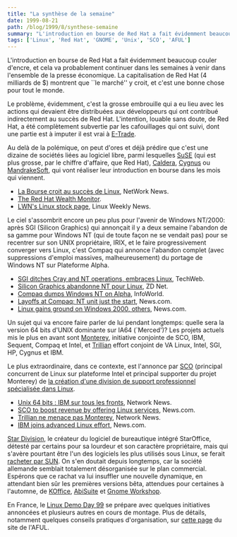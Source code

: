 ```yaml
---
title: "La synthèse de la semaine"
date: 1999-08-21
path: /blog/1999/8/synthese-semaine
summary: "L'introduction en bourse de Red Hat a fait évidemment beaucoup couler d'encre, et cela va probablement continuer dans les semaines à venir dans l'ensemble de la presse économique."
tags: ['Linux', 'Red Hat', 'GNOME', 'Unix', 'SCO', 'AFUL']
---
```


<P>L'introduction en bourse de Red Hat a fait évidemment beaucoup couler
d'encre, et cela va probablement continuer dans les semaines à venir
dans l'ensemble de la presse économique. La capitalisation de Red Hat
(4 milliards de $) montrent que ``le marché'' y croit, et c'est une
bonne chose pour tout le monde.</P>

<P>Le problème, évidemment, c'est la grosse embrouille qui a eu
lieu avec les actions qui devaient être distribuées aux développeurs
qui ont contribué indirectement au succès de Red Hat. L'intention,
louable sans doute, de Red Hat, a été complètement subvertie par les
cafouillages qui ont suivi, dont une partie est à imputer il est vrai
à <A HREF="http://www.etrade.com/">E-Trade</A>.</P>

<P>Au delà de la polémique, on peut d'ores et déjà prédire que c'est
une dizaine de sociétés liées au logiciel libre, parmi lesquelles <A HREF="http://www.suse.com/">SuSE</A> (qui est plus grosse, par le chiffre
d'affaire, que Red Hat), <A HREF="http://www.caldera.com/">Caldera</A>,
<A HREF="http://www.cygnus.com/">Cygnus</A> ou <A HREF="http://www.mandrakesoft.com/">MandrakeSoft</A>, qui vont réaliser
leur introduction en bourse dans les mois qui viennent.</P>

<UL>

<LI><A HREF="http://www.yahoo.fr/actualite/19990812/multimedia/2594.html">La
Bourse croit au succès de Linux</A>, NetWork News.
<LI><A HREF="http://prosthetic-monkey.com/RHWM/">The Red Hat Wealth
Monitor</A>.
<LI><A HREF="http://www.lwn.net/stocks/">LWN's Linux stock page</A>,
Linux Weekly News.
</UL>

<P>Le ciel s'assombrit encore un peu plus pour l'avenir de Windows
NT/2000: après SGI (Silicon Graphics) qui annonçait il y a deux semaine
l'abandon de sa gamme pour Windows NT (qui de toute façon ne se vendait
pas) pour se recentrer sur son UNIX propriétaire, IRIX, et le faire
progressivement converger vers Linux, c'est Compaq qui annonce l'abandon
complet (avec suppressions d'emploi massives, malheureusement) du portage
de Windows NT sur Plateforme Alpha.</P>

<UL>

<LI><A HREF="http://www.techweb.com/se/directlink.cgi?EET19990816S0037">SGI ditches Cray and NT operations, embraces Linux</A>, TechWeb.
<LI><A HREF="http://www.zdnet.fr/cgi-bin/a_actu.pl?File_ini=a_actu.zd&amp;ID=10407">Silicon
Graphics abandonne NT pour Linux</A>, ZD Net.
<LI><A HREF="http://www.infoworld.com/cgi-bin/displayStory.pl?990820.pintdump.htm">Compaq
dumps Windows NT on Alpha</A>, InfoWorld.
<LI><A HREF="http://www.news.com/News/Item/0,4,0-40760,00.html?st.ne.lh..ni">Layoffs at Compaq: NT unit just the start</A>, News.com.
<LI><A HREF="http://www.news.com/News/Item/0,4,40621,00.html">Linux gains ground on Windows 2000, others</A>, News.com.
</UL>

<P>Un sujet qui va encore faire parler de lui pendant
longtemps: quelle sera la version 64 bits d'UNIX dominante
sur IA64 (`Merced')?  Les projets actuels mis le plus en avant
sont <A HREF="http://www.projectmonterey.com/">Monterey</A>,
initiative conjointe de SCO, IBM, Sequent, Compaq et Intel, et <A HREF="http://www.linuxia64.com/">Trillian</A> effort conjoint de VA Linux,
Intel, SGI, HP, Cygnus et IBM.</P>

<P>Le plus extraordinaire, dans ce contexte, est l'annonce par <A HREF="http://www.sco.com/">SCO</A> (principal concurrent de Linux
sur plateforme Intel et principal supporter du projet Monterey)
de <A HREF="http://www.sco.com/press/releases/1999/6879.html">la création
d'une division de support professionnel spécialisée dans Linux</A>.</P>

<UL>

<LI><A HREF="http://www.yahoo.fr/actualite/19990811/multimedia/2582.html">Unix 64 bits : IBM sur tous les fronts</A>, Network News.
<LI><A HREF="http://www.news.com/News/Item/0,4,40504,00.html">SCO to boost revenue by offering Linux services</A>,
News.com.
<LI><A HREF="http://www.yahoo.fr/actualite/19990820/multimedia/2650.html">Trillian ne menace pas Monterey</A>, Network News.
<LI><A HREF="http://www.news.com/News/Item/0,4,40304,00.html">IBM joins
advanced Linux effort</A>, News.com.
</UL>

<P><A HREF="http://www.stardivision.com/">Star Division</A>, le créateur du
logiciel de bureautique intégré StarOffice, détesté par certains pour
sa lourdeur et son caractère propriétaire, mais qui s'avère pourtant
être l'un des logiciels les plus utilisés sous Linux, se ferait <A HREF="http://www.news.com/News/Item/0,4,40754,00.html">racheter par
SUN</A>. On s'en doutait depuis longtemps, car la société allemande
semblait totalement désorganisée sur le plan commercial.  Espérons que
ce rachat va lui insuffler une nouvelle dynamique, en attendant
bien sûr les premières versions bêta, attendues pour certaines
à l'automne, de <A HREF="http://koffice.kde.org/">KOffice</A>,
<A HREF="http://www.abisource.com/">AbiSuite</A> et <A HREF="http://www.gnome.org/gw.html">Gnome Workshop</A>.</P>

<P>En France, le <A HREF="http://www.linuxdemo.org/">Linux Demo Day 99</A>
se prépare avec quelques initiatives annoncées et plusieurs autres en
cours de montage. Plus de détails, notamment quelques conseils pratiques
d'organisation, sur <A HREF="http://www.aful.org/ldd99/">cette page</A>
du site de l'AFUL.</P>


